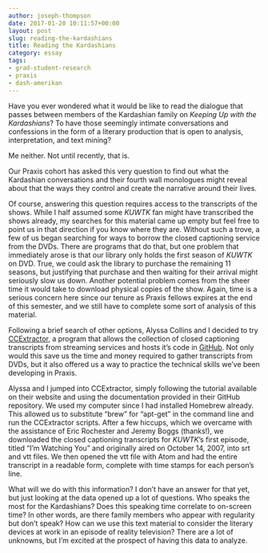 ```yaml
---
author: joseph-thompson
date: 2017-01-20 10:11:57+00:00
layout: post
slug: reading-the-kardashians
title: Reading the Kardashians
category: essay
tags:
- grad-student-research
- praxis
- dash-amerikan
---
```


Have you ever wondered what it would be like to read the dialogue that passes between members of the Kardashian family on _Keeping Up with the Kardashians_? To have those seemingly intimate conversations and confessions in the form of a literary production that is open to analysis, interpretation, and text mining?

Me neither. Not until recently, that is.

Our Praxis cohort has asked this very question to find out what the Kardashian conversations and their fourth wall monologues might reveal about that the ways they control and create the narrative around their lives.

Of course, answering this question requires access to the transcripts of the shows. While I half assumed some _KUWTK_ fan might have transcribed the shows already, my searches for this material came up empty but feel free to point us in that direction if you know where they are. Without such a trove, a few of us began searching for ways to borrow the closed captioning service from the DVDs. There are programs that do that, but one problem that immediately arose is that our library only holds the first season of _KUWTK_ on DVD. True, we could ask the library to purchase the remaining 11 seasons, but justifying that purchase and then waiting for their arrival might seriously slow us down. Another potential problem comes from the sheer time it would take to download physical copies of the show. Again, time is a serious concern here since our tenure as Praxis fellows expires at the end of this semester, and we still have to complete some sort of analysis of this material.

Following a brief search of other options, Alyssa Collins and I decided to try [CCExtractor](http://www.ccextractor.org/doku.php?id=start), a program that allows the collection of closed captioning transcripts from streaming services and hosts it’s code in [GitHub](https://github.com/CCExtractor). Not only would this save us the time and money required to gather transcripts from DVDs, but it also offered us a way to practice the technical skills we’ve been developing in Praxis.

Alyssa and I jumped into CCExtractor, simply following the tutorial available on their website and using the documentation provided in their GitHub repository. We used my computer since I had installed Homebrew already. This allowed us to substitute “brew” for “apt-get” in the command line and run the CCExtractor scripts. After a few hiccups, which we overcame with the assistance of Eric Rochester and Jeremy Boggs (thanks!), we downloaded the closed captioning transcripts for _KUWTK_’s first episode, titled “I’m Watching You” and originally aired on October 14, 2007, into srt and vtt files. We then opened the vtt file with Atom and had the entire transcript in a readable form, complete with time stamps for each person’s line.

What will we do with this information? I don’t have an answer for that yet, but just looking at the data opened up a lot of questions. Who speaks the most for the Kardashians? Does this speaking time correlate to on-screen time? In other words, are there family members who appear with regularity but don’t speak? How can we use this text material to consider the literary devices at work in an episode of reality television? There are a lot of unknowns, but I’m excited at the prospect of having this data to analyze.
